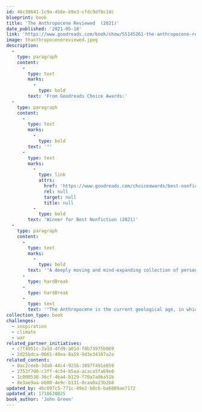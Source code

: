 ```yaml
---
id: 46c30641-1c9a-456e-b9e3-cfdc9df8c1dc
blueprint: book
title: 'The Anthropocene Reviewed  (2021)'
date_published: '2021-05-18'
link: 'https://www.goodreads.com/book/show/55145261-the-anthropocene-reviewed?from_choice=true'
image: thanthropocenereviewed.jpeg
description:
  -
    type: paragraph
    content:
      -
        type: text
        marks:
          -
            type: bold
        text: 'From Goodreads Choice Awards:'
  -
    type: paragraph
    content:
      -
        type: text
        marks:
          -
            type: bold
        text: '"'
      -
        type: text
        marks:
          -
            type: link
            attrs:
              href: 'https://www.goodreads.com/choiceawards/best-nonfiction-books-2021'
              rel: null
              target: null
              title: null
          -
            type: bold
        text: 'Winner for Best Nonfiction (2021)'
  -
    type: paragraph
    content:
      -
        type: text
        marks:
          -
            type: bold
        text: '"A deeply moving and mind-expanding collection of personal essays in the first ever work of non-fiction from #1 internationally bestselling author John Green'
      -
        type: hardBreak
      -
        type: hardBreak
      -
        type: text
        text: '"The Anthropocene is the current geological age, in which human activity has profoundly shaped the planet and its biodiversity. In this remarkable symphony of essays adapted and expanded from his ground-breaking, critically acclaimed podcast, John Green reviews different facets of the human-centered planet - from the QWERTY keyboard and Halley''s Comet to Penguins of Madagascar - on a five-star scale."'
collection_type: book
challenges:
  - inspiration
  - climate
  - war
related_partner_initiatives:
  - c7f4951c-3a1d-4fd9-a01d-f0b73975b069
  - 2d25bdca-0661-40ea-8a59-9d3e34107a2a
related_content:
  - 0ac2ceeb-3da0-44c4-921b-3897f491e659
  - 2753f7d0-c3ff-4c54-b5aa-acaca5fa69e0
  - 1c000538-36cf-4ba4-b129-f70a7a8ba51b
  - 8e3ae9aa-bb00-4e9c-b131-0caa0a23b2b8
updated_by: 46c097c5-771c-49e2-b8c6-ba6009ae7172
updated_at: 1718630025
book_author: 'John Green'
---
```

